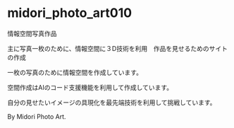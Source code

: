 # midori_photo_art010
情報空間写真作品

主に写真一枚のために、情報空間に３D技術を利用　作品を見せるためのサイトの作成

一枚の写真のために情報空間を作成しています。

空間作成はAIのコード支援機能を利用して作成しています。

自分の見せたいイメージの具現化を最先端技術を利用して挑戦しています。

By Midori Photo Art.
